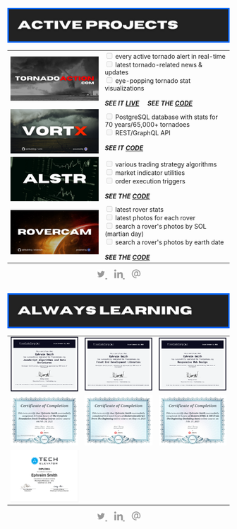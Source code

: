 ![active projects section](./assets/active-projects.png)

<table align='center'>
  <tr>
    <td width='200px'>
      <img src='./assets/tornado-action.png' alt='tornadoaction.com'>
    </td>
    <td>
      <input type='checkbox' name='task' disabled> every active tornado alert in real-time</label>
      <br/>
      <input type='checkbox' disabled> latest tornado-related news & updates</input>
      <br/>
      <input type='checkbox' disabled> eye-popping tornado stat visualizations</input>    
      <br/>
      <br/>
      <span><strong><em>SEE IT <a href='https://tornadoaction.com' target='_blank'>LIVE</a></em></strong></span>&nbsp;&nbsp;&nbsp;&nbsp;&nbsp;<span><strong><em>SEE THE <a href='https://github.com/ephbuilding/tornado-action' target='_blank'>CODE</a></em></strong></span>
    </td>
  </tr>
  <tr>
    <td width='200px'>
      <img src='./assets/vortx.png' alt='vortx tornado stats api'>
    </td>
    <td>
      <input type='checkbox' disabled> PostgreSQL database with stats for 70 years/65,000+ tornadoes</input>
      <br/>
      <input type='checkbox' disabled> REST/GraphQL API</input>
      <br/>    
      <br/>
      <span><strong><em>SEE IT <a href='https://github.com/ephbuilding/vortx' target='_blank'>CODE</a></em></strong>
    </td>
  </tr>
  <tr>
    <td width='200px'>
      <img src='./assets/alstr.png' alt='algo-trading system'>
    </td>
    <td>
      <input type='checkbox' disabled> various trading strategy algorithms</input>
      <br/>      
      <input type='checkbox' disabled> market indicator utilities</input>
      <br/>
      <input type='checkbox' disabled> order execution triggers</input>
      <br/>    
      <br/>
      <strong><em>SEE THE <a href='https://github.com/ephbuilding/alstr' target='_blank'>CODE</a></em></strong>
    </td>
  </tr>
  <tr>
    <td width='200px'>
      <img src='./assets/rovercam.png' alt='rovercam'>
    </td>
    <td>
      <input type='checkbox' disabled> latest rover stats</input>
      <br/>
      <input type='checkbox' disabled> latest photos for each rover</input>
      <br/>
      <input type='checkbox' disabled> search a rover's photos by SOL (martian day)</input>
      <br/>
      <input type='checkbox' disabled> search a rover's photos by earth date</input>
      <br/>
      <br/>
      <strong><em>SEE THE <a href='https://github.com/ephbuilding/rovercam' target='_blank'>CODE</a></em></strong>
    </td>
  </tr>
</table>

<div align='center'>  
  <a href='https://twitter.com/ephbuilding' alt='social link icon'>
    <img src='./assets/icon-tw.svg' height='20'/>
  </a>
  &nbsp;
  &nbsp;  
  <a href='https://linkedin.com/in/ephbuilding' alt='social link icon'>
    <img src='./assets/icon-li.svg' height='20'/>
  </a>
  &nbsp;
  &nbsp;
  <a href='mailto:email@ephraimsmith.dev' alt='social link icon'>
    <img src='./assets/icon-at.svg' height='20'/>
  </a>
</div>

<br/>

![always learning section graphic](./assets/always-learning.png)

<div align='center'>
  <table>
    <tr>
      <td>
        <img src='./assets/fcc-javascript.png' width='450px'/>      
      </td>      
      <td>
        <img src='./assets/fcc-frontend.png' width='450px'/>
      </td>
      <td>
        <img src='./assets/fcc-responsive-design.png' width='450px'/>
      </td>
    </tr>
    <tr>
      <td>
        <img src='./assets/udemy-stock-trading-1.jpg' width='450px'/>
      </td>
      <td>
        <img src='./assets/udemy-javascript.jpg' width='450px'/>      
      </td>
      <td>
        <img src='./assets/udemy-html-css-sass.jpg' width='450px'/>
      </td>      
    </tr>
    <tr>     
      <td>
        <img src='./assets/tech_elevator.png' width='450px'/>
      </td>      
    </tr>    
  </table>
</div>

<div align='center'>  
  <a href='https://twitter.com/ephbuilding' alt='social link icon'>
    <img src='./assets/icon-tw.svg' height='20'/>
  </a>
  &nbsp;
  &nbsp;  
  <a href='https://linkedin.com/in/ephbuilding' alt='social link icon'>
    <img src='./assets/icon-li.svg' height='20'/>
  </a>
  &nbsp;
  &nbsp;
  <a href='mailto:email@ephraimsmith.dev' alt='social link icon'>
    <img src='./assets/icon-at.svg' height='20'/>
  </a>
</div>
